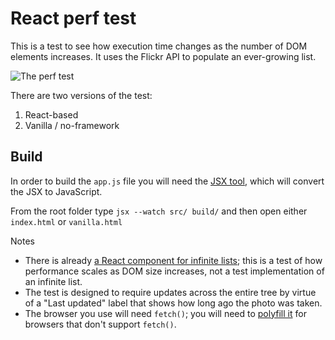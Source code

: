 # React perf test

This is a test to see how execution time changes as the number of DOM elements increases. It uses the Flickr API to populate an ever-growing list.

![The perf test](https://aerotwist.com/static/blog/react-plus-performance-equals-what/demo-site.jpg)

There are two versions of the test:

1. React-based
2. Vanilla / no-framework

## Build

In order to build the `app.js` file you will need the [JSX tool](https://facebook.github.io/react/docs/getting-started.html#offline-transform), which will convert the JSX to JavaScript.

From the root folder type `jsx --watch src/ build/` and then open either `index.html` or `vanilla.html`

Notes

* There is already [a React component for infinite lists](http://facebook.github.io/fixed-data-table/); this is a test of how performance scales as DOM size increases, not a test implementation of an infinite list.
* The test is designed to require updates across the entire tree by virtue of a "Last updated" label that shows how long ago the photo was taken.
* The browser you use will need `fetch()`; you will need to [polyfill it](https://github.com/github/fetch) for browsers that don't support `fetch()`.
